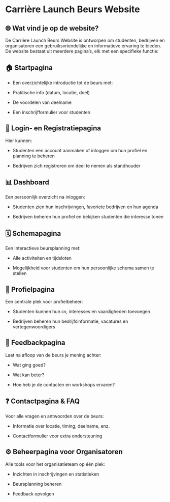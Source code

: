 # Carrière Launch Beurs Website

## 🌐 Wat vind je op de website?
De Carrière Launch Beurs Website is ontworpen om studenten, bedrijven en organisatoren een gebruiksvriendelijke en informatieve ervaring te bieden. De website bestaat uit meerdere pagina’s, elk met een specifieke functie:

## 🏠 Startpagina
- Een overzichtelijke introductie tot de beurs met:

- Praktische info (datum, locatie, doel)

- De voordelen van deelname

- Een inschrijfformulier voor studenten

## 🔐 Login- en Registratiepagina
Hier kunnen:

- Studenten een account aanmaken of inloggen om hun profiel en planning te beheren

- Bedrijven zich registreren om deel te nemen als standhouder

## 📊 Dashboard
Een persoonlijk overzicht na inloggen:

- Studenten zien hun inschrijvingen, favoriete bedrijven en hun agenda

- Bedrijven beheren hun profiel en bekijken studenten die interesse tonen

## 🗓️ Schemapagina
Een interactieve beursplanning met:

- Alle activiteiten en tijdsloten

- Mogelijkheid voor studenten om hun persoonlijke schema samen te stellen

## 👤 Profielpagina
Een centrale plek voor profielbeheer:

- Studenten kunnen hun cv, interesses en vaardigheden toevoegen

- Bedrijven beheren hun bedrijfsinformatie, vacatures en vertegenwoordigers

## 📝 Feedbackpagina
Laat na afloop van de beurs je mening achter:

- Wat ging goed?

- Wat kan beter?

- Hoe heb je de contacten en workshops ervaren?

## ❓ Contactpagina & FAQ
Voor alle vragen en antwoorden over de beurs:

- Informatie over locatie, timing, deelname, enz.

- Contactformulier voor extra ondersteuning

## ⚙️ Beheerpagina voor Organisatoren
Alle tools voor het organisatieteam op één plek:

- Inzichten in inschrijvingen en statistieken

- Beursplanning beheren

- Feedback opvolgen
